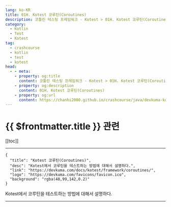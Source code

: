 ```yaml
---
lang: ko-KR
title: 01H. Kotest 코루틴(Coroutines)
description: 코틀린 테스팅 프레임워크 - Kotest > 01H. Kotest 코루틴(Coroutines)
category: 
  - Kotlin
  - Test
  - Kotest
tag: 
  - crashcourse
  - kotlin
  - test
  - kotest
head:
  - - meta:
    - property: og:title
      content: 코틀린 테스팅 프레임워크 - Kotest > 01H. Kotest 코루틴(Coroutines)
    - property: og:description
      content: 01H. Kotest 코루틴(Coroutines)
    - property: og:url
      content: https://chanhi2000.github.io/crashcourse/java/devkuma-kotest/01-kotest-framework/01H.html
---
```


# {{ $frontmatter.title }} 관련

[[toc]]

---

```component VPCard
{
  "title": "Kotest 코루틴(Coroutines)",
  "desc": "Kotest에서 코루틴을 테스트하는 방법에 대해서 설명하다.",
  "link": "https://devkuma.com/docs/kotest/framework/coroutines/",
  "logo": "https://devkuma.com/favicons/favicon.ico",
  "background": "rgba(48,99,142,0.2)"
}
```

Kotest에서 코루틴을 테스트하는 방법에 대해서 설명하다.

---
